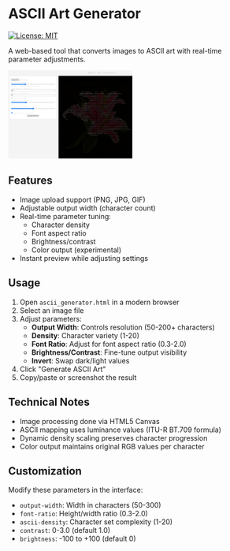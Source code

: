 # ASCII Art Generator

[![License: MIT](https://img.shields.io/badge/License-MIT-yellow.svg)](https://opensource.org/licenses/MIT)

A web-based tool that converts images to ASCII art with real-time parameter adjustments.

<img src="ASCII+Art+Generator+Screenshot.png" alt="Screenshot" style="width: 50%;"/>

## Features
- Image upload support (PNG, JPG, GIF)
- Adjustable output width (character count)
- Real-time parameter tuning:
  - Character density
  - Font aspect ratio
  - Brightness/contrast
  - Color output (experimental)
- Instant preview while adjusting settings

## Usage
1. Open `ascii_generator.html` in a modern browser
2. Select an image file
3. Adjust parameters:
   - **Output Width**: Controls resolution (50-200+ characters)
   - **Density**: Character variety (1-20)
   - **Font Ratio**: Adjust for font aspect ratio (0.3-2.0)
   - **Brightness/Contrast**: Fine-tune output visibility
   - **Invert**: Swap dark/light values
4. Click "Generate ASCII Art"
5. Copy/paste or screenshot the result

## Technical Notes
- Image processing done via HTML5 Canvas
- ASCII mapping uses luminance values (ITU-R BT.709 formula)
- Dynamic density scaling preserves character progression
- Color output maintains original RGB values per character

## Customization
Modify these parameters in the interface:
- `output-width`: Width in characters (50-300)
- `font-ratio`: Height/width ratio (0.3-2.0)
- `ascii-density`: Character set complexity (1-20)
- `contrast`: 0-3.0 (default 1.0)
- `brightness`: -100 to +100 (default 0)